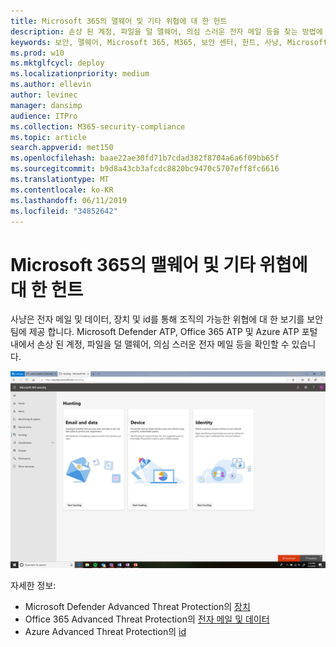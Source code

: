 ```yaml
---
title: Microsoft 365의 맬웨어 및 기타 위협에 대 한 헌트
description: 손상 된 계정, 파일을 덜 맬웨어, 의심 스러운 전자 메일 등을 찾는 방법에 대해 설명 합니다.
keywords: 보안, 맬웨어, Microsoft 365, M365, 보안 센터, 헌트, 사냥, Microsoft Defender ATP, Office 365 ATP, Azure ATP
ms.prod: w10
ms.mktglfcycl: deploy
ms.localizationpriority: medium
ms.author: ellevin
author: levinec
manager: dansimp
audience: ITPro
ms.collection: M365-security-compliance
ms.topic: article
search.appverid: met150
ms.openlocfilehash: baae22ae30fd71b7cdad382f8704a6a6f09bb65f
ms.sourcegitcommit: b9d8a43cb3afcdc8820bc9470c5707eff8fc6616
ms.translationtype: MT
ms.contentlocale: ko-KR
ms.lasthandoff: 06/11/2019
ms.locfileid: "34852642"
---
```

# <a name="hunt-for-malware-and-other-threats-in-microsoft-365"></a>Microsoft 365의 맬웨어 및 기타 위협에 대 한 헌트

사냥은 전자 메일 및 데이터, 장치 및 id를 통해 조직의 가능한 위협에 대 한 보기를 보안 팀에 제공 합니다. Microsoft Defender ATP, Office 365 ATP 및 Azure ATP 포털 내에서 손상 된 계정, 파일을 덜 맬웨어, 의심 스러운 전자 메일 등을 확인할 수 있습니다.

![사냥 페이지](./media/security-docs/hunt.png)

자세한 정보:

* Microsoft Defender Advanced Threat Protection의 [장치](https://docs.microsoft.com/windows/security/threat-protection/microsoft-defender-atp/advanced-hunting)
* Office 365 Advanced Threat Protection의 [전자 메일 및 데이터](https://docs.microsoft.com/en-us/office365/securitycompliance/office-365-atp)
* Azure Advanced Threat Protection의 [id](https://docs.microsoft.com/en-us/azure-advanced-threat-protection/investigate-a-user)
